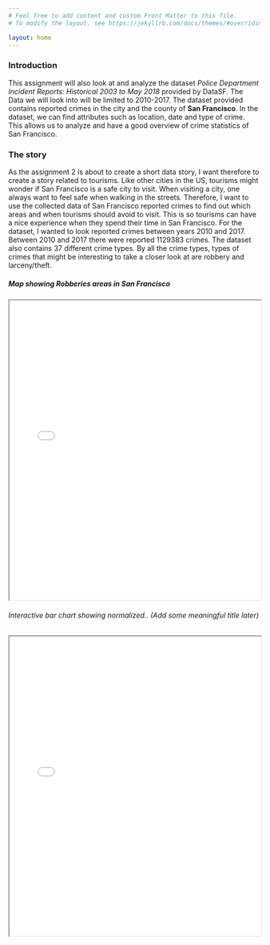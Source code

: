 ```yaml
---
# Feel free to add content and custom Front Matter to this file.
# To modify the layout, see https://jekyllrb.com/docs/themes/#overriding-theme-defaults

layout: home
---
```


### Introduction

This assignment will also look at and analyze the dataset _Police Department Incident Reports: Historical 2003 to May 2018_ provided by DataSF. The Data we will look into will be limited to 2010-2017. The dataset provided contains reported crimes in the city and the county of **San Francisco**. In the dataset, we can find attributes such as location, date and type of crime. This allows us to analyze and have a good overview of crime statistics of San Francisco.

### The story

As the assignment 2 is about to create a short data story, I want therefore to create a story related to tourisms. Like other cities in the US, tourisms might wonder if San Francisco is a safe city to visit. When visiting a city, one always want to feel safe when walking in the streets. Therefore, I want to use the collected data of San Francisco reported crimes to find out which areas and when tourisms should avoid to visit. This is so tourisms can have a nice experience when they spend their time in San Francisco. For the dataset, I wanted to look reported crimes between years 2010 and 2017. Between 2010 and 2017 there were reported 1129383 crimes. The dataset also contains 37 different crime types. By all the crime types, types of crimes that might be interesting to take a closer look at are robbery and larceny/theft.

##### Map showing **Robberies** areas in San Francisco

<iframe src="viz2.html" width="100%" height="600" class="iframe-1"></iframe>

<br>

###### Interactive bar chart showing normalized.. (Add some meaningful title later)

<iframe src="viz3.html" width="100%" height="600" class="iframe-2"></iframe>

